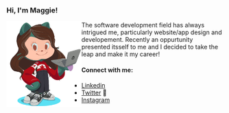 ### Hi, I'm Maggie!

<img align="left" width="175" height="200" src="https://github.com/maggiedalke/maggiedalke/blob/main/images/githubocto2.gif">

The software development field has always intrigued me, particularly website/app design and developement. Recently an oppurtunity presented itsself to me and I decided to take the leap and make it my career!  

#### Connect with me:

- <a href="https://www.linkedin.com/in/maggie-courtney-dalke-6b9b00194">Linkedin</a> 
- <a href="https://twitter.com/Maggie_Dalke">Twitter</a> 🐤
- <a href="https://www.instagram.com/maggioes/">Instagram</a>

